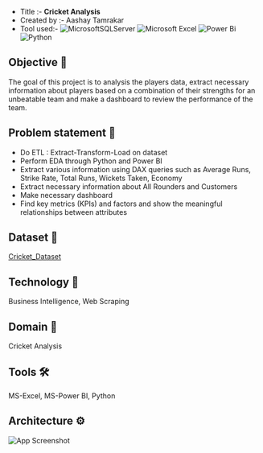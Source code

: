 * Title :-        **Cricket Analysis**
* Created by :-   Aashay Tamrakar
* Tool used:-     ![MicrosoftSQLServer](https://img.shields.io/badge/Microsoft%20SQL%20Server-CC2927?style=for-the-badge&logo=microsoft%20sql%20server&logoColor=white) ![Microsoft Excel](https://img.shields.io/badge/Microsoft_Excel-217346?style=for-the-badge&logo=microsoft-excel&logoColor=white) ![Power Bi](https://img.shields.io/badge/power_bi-F2C811?style=for-the-badge&logo=powerbi&logoColor=black) ![Python](https://img.shields.io/badge/python-3670A0?style=for-the-badge&logo=python&logoColor=ffdd54)
  
## Objective 🎯
The goal of this project is to analysis the players data, extract necessary information about players based on a combination of their strengths for an unbeatable team and make a dashboard to review the performance of the team.

## Problem statement 📜
- Do ETL : Extract-Transform-Load on dataset
- Perform EDA through Python and Power BI
- Extract various information using DAX queries such as Average Runs, Strike Rate, Total Runs, Wickets Taken, Economy
- Extract necessary information about All Rounders and Customers
- Make necessary dashboard
- Find key metrics (KPIs) and factors and show the meaningful relationships between attributes

## Dataset 📀
[Cricket_Dataset](https://github.com/Aashay30/Cricket_Analysis/tree/main/Dataset)

## Technology 🤖
Business Intelligence, Web Scraping

## Domain 🛒
Cricket Analysis

## Tools 🛠
MS-Excel, MS-Power BI, Python

## Architecture ⚙
![App Screenshot](https://user-images.githubusercontent.com/69301816/188277362-3fe42c14-97a2-437e-bb96-4d0c812d0136.JPG)
